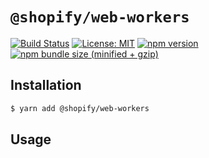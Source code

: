 # `@shopify/web-workers`

[![Build Status](https://travis-ci.org/Shopify/quilt.svg?branch=master)](https://travis-ci.org/Shopify/quilt)
[![License: MIT](https://img.shields.io/badge/License-MIT-green.svg)](LICENSE.md) [![npm version](https://badge.fury.io/js/%40shopify%2Fweb-workers.svg)](https://badge.fury.io/js/%40shopify%2Fweb-workers.svg)  [![npm bundle size (minified + gzip)](https://img.shields.io/bundlephobia/minzip/@shopify/web-workers.svg)](https://img.shields.io/bundlephobia/minzip/@shopify/web-workers.svg) 



## Installation

```bash
$ yarn add @shopify/web-workers
```

## Usage
